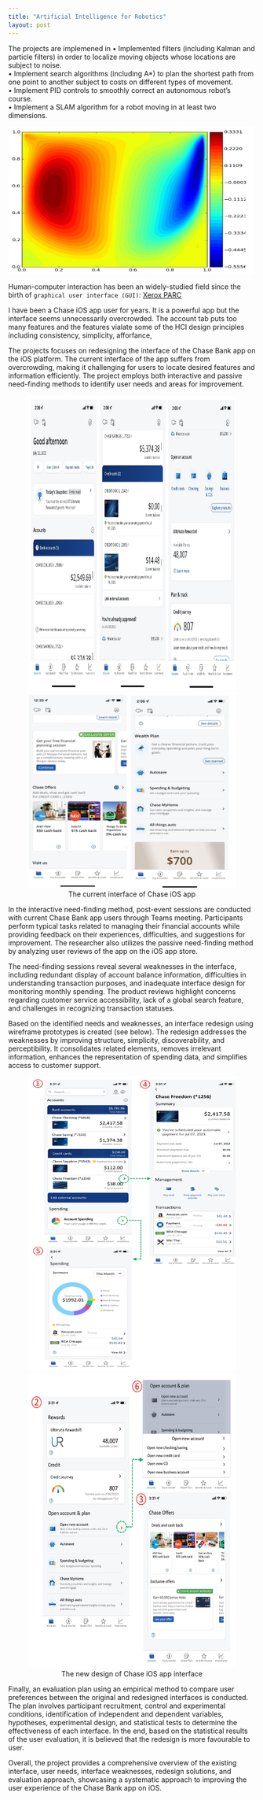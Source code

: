 ```yaml
---
title: "Artificial Intelligence for Robotics"
layout: post
---
```

The projects are implemened in 
• Implemented filters (including Kalman and particle filters) in order to localize moving objects
whose locations are subject to noise.
<br>
• Implement search algorithms (including A*) to plan the shortest path from one point to another
subject to costs on different types of movement.
<br>
• Implement PID controls to smoothly correct an autonomous robot’s course.
<br>
• Implement a SLAM algorithm for a robot moving in at least two dimensions.

<img src="/assets/project_photos/computational_fluid_dynamics/velocity_plot.png" alt="Image" width="499" height="300">




Human-computer interaction has been an widely-studied field since the birth of `graphical user interface (GUI)`: <a href="https://en.wikipedia.org/wiki/PARC_(company)">Xerox PARC</a>

I have been a Chase iOS app user for years. It is a powerful app but the interface seems unnecessarily overcrowded. The account tab puts too many features and the features vialate some of the HCI design principles including consistency, simplicity, afforfance, 

The projects focuses on redesigning the interface of the Chase Bank app on the iOS platform. The current interface of the app suffers from overcrowding, making it challenging for users to locate desired features and information efficiently. The project employs both interactive and passive need-finding methods to identify user needs and areas for improvement.

<figure style="text-align: center;">
  <img src="/assets/project_photos/chase_interface_redesign/current_interface_1.jpg" alt="Image" width="900" height="600" style="margin: 0 auto;">
  <img src="/assets/project_photos/chase_interface_redesign/current_interface_2.jpg" alt="Image" width="600" height="400" style="margin: 0 auto;">
  <figcaption style="text-align: center;">The current interface of Chase iOS app</figcaption>
</figure>

In the interactive need-finding method, post-event sessions are conducted with current Chase Bank app users through Teams meeting. Participants perform typical tasks related to managing their financial accounts while providing feedback on their experiences, difficulties, and suggestions for improvement. The researcher also utilizes the passive need-finding method by analyzing user reviews of the app on the iOS app store.

The need-finding sessions reveal several weaknesses in the interface, including redundant display of account balance information, difficulties in understanding transaction purposes, and inadequate interface design for monitoring monthly spending. The product reviews highlight concerns regarding customer service accessibility, lack of a global search feature, and challenges in recognizing transaction statuses.

Based on the identified needs and weaknesses, an interface redesign using wireframe prototypes is created (see below). The redesign addresses the weaknesses by improving structure, simplicity, discoverability, and perceptibility. It consolidates related elements, removes irrelevant information, enhances the representation of spending data, and simplifies access to customer support.

<figure style="text-align: center;">
  <img src="/assets/project_photos/chase_interface_redesign/new_interface_1.jpg" alt="Image" width="900" height="600" style="margin: 0 auto;">
  <img src="/assets/project_photos/chase_interface_redesign/new_interface_2.jpg" alt="Image" width="900" height="600" style="margin: 0 auto;">
  <figcaption style="text-align: center;">The new design of Chase iOS app interface</figcaption>
</figure>

Finally, an evaluation plan using an empirical method to compare user preferences between the original and redesigned interfaces is conducted. The plan involves participant recruitment, control and experimental conditions, identification of independent and dependent variables, hypotheses, experimental design, and statistical tests to determine the effectiveness of each interface. In the end, based on the statistical results of the user evaluation, it is believed that the redesign is more favourable to user. 

Overall, the project provides a comprehensive overview of the existing interface, user needs, interface weaknesses, redesign solutions, and evaluation approach, showcasing a systematic approach to improving the user experience of the Chase Bank app on iOS.